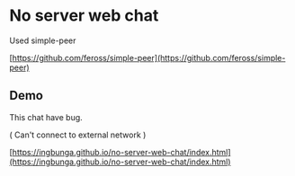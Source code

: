 # No server web chat

Used simple-peer

[https://github.com/feross/simple-peer](https://github.com/feross/simple-peer)

## Demo

This chat have bug.

( Can't connect to external network )

[https://ingbunga.github.io/no-server-web-chat/index.html](https://ingbunga.github.io/no-server-web-chat/index.html)